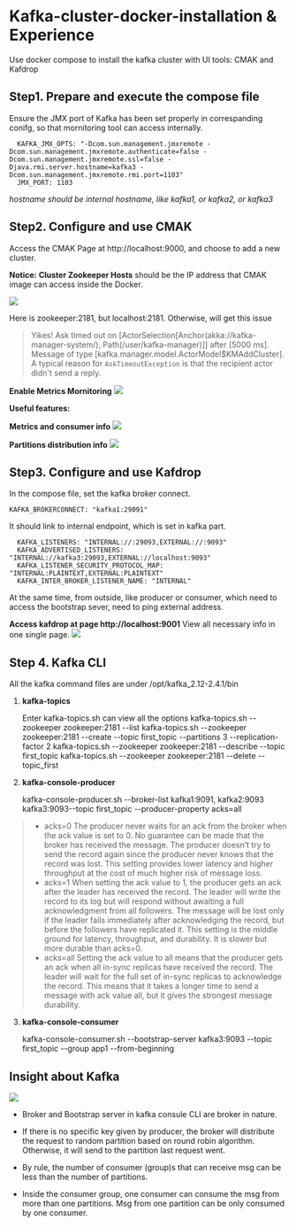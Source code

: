 # Kafka-cluster-docker-installation & Experience
Use docker compose to install the kafka cluster with UI tools: CMAK and Kafdrop

## **Step1.** Prepare and execute the compose file

Ensure the JMX port of Kafka has been set properly in correspanding conifg, so that mornitoring tool can access internally.

      KAFKA_JMX_OPTS: "-Dcom.sun.management.jmxremote -Dcom.sun.management.jmxremote.authenticate=false -Dcom.sun.management.jmxremote.ssl=false -Djava.rmi.server.hostname=kafka3 -Dcom.sun.management.jmxremote.rmi.port=1103"
      JMX_PORT: 1103

*hostname should be internal hostname, like kafka1, or kafka2, or kafka3*


## **Step2.** Configure and use CMAK

Access the CMAK Page at http://localhost:9000, and choose to add a  new cluster.

**Notice:**
**Cluster Zookeeper Hosts** should be the IP address that CMAK image can access inside the Docker. 

![](https://raw.githubusercontent.com/saLeox/photoHub/main/20210412162622.png)

Here is zookeeper:2181, but localhost:2181. Otherwise, will get this issue

> Yikes! Ask timed out on [ActorSelection[Anchor(akka://kafka-manager-system/), Path(/user/kafka-manager)]] after [5000 ms]. Message of type [kafka.manager.model.ActorModel$KMAddCluster]. A typical reason for `AskTimeoutException` is that the recipient actor didn't send a reply.


**Enable Metrics Mornitoring**
![](https://raw.githubusercontent.com/saLeox/photoHub/main/20210412164058.png)


**Useful features:**

**Metrics and consumer info**
![](https://raw.githubusercontent.com/saLeox/photoHub/main/20210412164239.png)

**Partitions distribution info**
![](https://raw.githubusercontent.com/saLeox/photoHub/main/20210412164827.png)


## **Step3**. Configure and use Kafdrop

In the compose file, set the kafka broker connect.

    KAFKA_BROKERCONNECT: "kafka1:29091"

It should link to internal endpoint, which is set in kafka part.

      KAFKA_LISTENERS: "INTERNAL://:29093,EXTERNAL://:9093"
      KAFKA_ADVERTISED_LISTENERS: "INTERNAL://kafka3:29093,EXTERNAL://localhost:9093"
      KAFKA_LISTENER_SECURITY_PROTOCOL_MAP: "INTERNAL:PLAINTEXT,EXTERNAL:PLAINTEXT"
      KAFKA_INTER_BROKER_LISTENER_NAME: "INTERNAL"

At the same time, from outside, like producer or consumer, which need to access the bootstrap sever, need to ping external address.

**Access kafdrop at page http://localhost:9001**
View all necessary info in one single page.
![](https://raw.githubusercontent.com/saLeox/photoHub/main/20210412165805.png)

## Step 4. Kafka CLI

All the kafka command files are under /opt/kafka_2.12-2.4.1/bin

 1. **kafka-topics**

	Enter kafka-topics.sh can view all the options
	kafka-topics.sh --zookeeper zookeeper:2181 --list
	kafka-topics.sh --zookeeper zookeeper:2181 --create --topic first_topic --partitions 3 --replication-factor 2
	kafka-topics.sh --zookeeper zookeeper:2181 --describe --topic first_topic
	kafka-topics.sh --zookeeper zookeeper:2181 --delete --topic_first


 2. **kafka-console-producer**

	kafka-console-producer.sh --broker-list kafka1:9091, kafka2:9093 kafka3:9093--topic first_topic  --producer-property acks=all
	
> -   acks=0 The producer never waits for an ack from the broker when the ack value is set to 0. No guarantee can be made that the broker
> has received the message. The producer doesn’t try to send the record
> again since the producer never knows that the record was lost. This
> setting provides lower latency and higher throughput at the cost of
> much higher risk of message loss.
> -   acks=1 When setting the ack value to 1, the producer gets an ack after the leader has received the record. The leader will write the
> record to its log but will respond without awaiting a full
> acknowledgment from all followers. The message will be lost only if
> the leader fails immediately after acknowledging the record, but
> before the followers have replicated it. This setting is the middle
> ground for latency, throughput, and durability. It is slower but more
> durable than acks=0.
> -   acks=all Setting the ack value to all means that the producer gets an ack when all in-sync replicas have received the record. The leader
> will wait for the full set of in-sync replicas to acknowledge the
> record. This means that it takes a longer time to send a message with
> ack value all, but it gives the strongest message durability.




 3. **kafka-console-consumer**
 
	kafka-console-consumer.sh --bootstrap-server kafka3:9093 --topic first_topic --group app1  --from-beginning

## Insight about Kafka

![](https://raw.githubusercontent.com/saLeox/photoHub/main/20210412170807.png)

 - Broker and Bootstrap server in kafka consule CLI are broker in nature.
   
 - If there is no specific key given by producer, the broker will distribute the request to random partition based on round robin algorithm. Otherwise, it will send to the partition last request went.

 - By rule, the number of consumer (group)s that can receive msg can be less than the number of partitions.

 - Inside the consumer group, one consumer can consume the msg from more than one partitions. Msg from one partition can be only consumed by one consumer.
